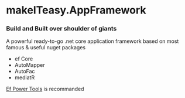 # makeITeasy.AppFramework 

### Build and Built over shoulder of giants

A powerful ready-to-go .net core application framework based on most famous & useful nuget packages
* ef Core
* AutoMapper
* AutoFac
* mediatR

[Ef Power Tools](https://marketplace.visualstudio.com/items?itemName=ErikEJ.EFCorePowerTools) is recommanded

